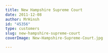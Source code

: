 ```yaml
---
title: New Hampshire Supreme Court
date: 2011-12-08
author: MrHinsh
id: "45356"
type: customers
slug: new-hampshire-supreme-court
coverImage: New-Hampshire-Supreme-Court.jpg

---
```







